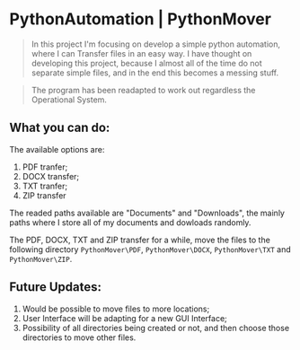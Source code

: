 # PythonAutomation | PythonMover
> In this project I'm focusing on develop a simple python automation, where I can
> Transfer files in an easy way. I have thought on developing this project, because I almost all of the
> time do not separate simple files, and in the end this becomes a messing stuff.

> The program has been readapted to work out regardless the Operational System.

## What you can do:
The available options are:
1. PDF tranfer;
2. DOCX transfer;
3. TXT tranfer;
4. ZIP transfer

The readed paths available are "Documents" and "Downloads", the mainly paths where I store all of my documents and dowloads randomly.

The PDF, DOCX, TXT and ZIP transfer for a while, move the files to the following directory `PythonMover\PDF`, `PythonMover\DOCX`, `PythonMover\TXT` and `PythonMover\ZIP`.

## Future Updates:
1. Would be possible to move files to more locations;
2. User Interface will be adapting for a new GUI Interface;
3. Possibility of all directories being created or not, and then choose those directories to move other files.
